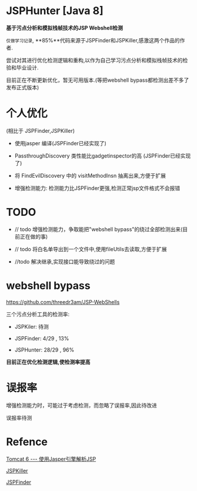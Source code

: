 # JSPHunter [Java 8]

**基于污点分析和模拟栈帧技术的JSP Webshell检测**    

`仅做学习记录`, **85%**代码来源于JSPFinder和JSPKiller,感激这两个作品的作者.   

尝试对其进行优化检测逻辑和重构,以作为自己学习污点分析和模拟栈帧技术的检验和毕业设计.

目前正在不断更新优化，暂无可用版本.(等把webshell bypass都检测出差不多了发布正式版本)

# 个人优化

(相比于 JSPFinder,JSPKiller)

- 使用jasper 编译(JSPFinder已经实现了)

- PassthroughDiscovery 类性能比gadgetinspector的高 (JSPFinder已经实现了)

- 将 FindEvilDiscovery 中的 visitMethodInsn 抽离出来,方便于扩展

- 增强检测能力: 检测能力比JSPFinder更强,检测正常jsp文件格式不会报错

# TODO

- // todo 增强检测能力，争取能把"webshell bypass"的绕过全部检测出来(目前正在做的事)
- // todo 将白名单导出到一个文件中,使用fileUtils去读取,方便于扩展

- //todo 解决继承,实现接口能导致绕过的问题



# webshell bypass

https://github.com/threedr3am/JSP-WebShells

三个污点分析工具的检测率:

- JSPKiler: 待测

- JSPFinder:  4/29 ,  13%
- JSPHunter: 28/29 , 96%

**目前正在优化检测逻辑,使检测率提高**



# 误报率

增强检测能力时，可能过于考虑检测，而忽略了误报率,因此待改进

误报率待测

# Refence

[Tomcat 6 --- 使用Jasper引擎解析JSP](https://www.cnblogs.com/xing901022/p/4592159.html)

[JSPKiller](https://github.com/changheluor007/JSPKiller)

[JSPFinder](https://github.com/flowerwind/JspFinder)
